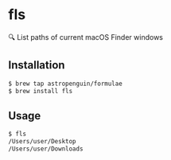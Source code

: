 # fls
:mag: List paths of current macOS Finder windows

## Installation

```bash
$ brew tap astropenguin/formulae
$ brew install fls
```

## Usage

```bash
$ fls
/Users/user/Desktop
/Users/user/Downloads
```
